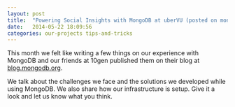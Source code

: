 ```yaml
---
layout: post
title:  "Powering Social Insights with MongoDB at uberVU (posted on mongodb.org)"
date:   2014-05-22 18:09:56
categories: our-projects tips-and-tricks
---
```


This month we felt like writing a few things on our experience with MongoDB and our friends at 10gen published them on their blog at [blog.mongodb.org](http://blog.mongodb.org/post/86217258713/powering-social-insights-with-mongodb-at-ubervu).

We talk about the challenges we face and the solutions we developed while using MongoDB. We also share how our infrastructure is setup. Give it a look and let us know what you think.